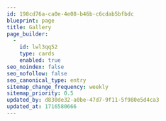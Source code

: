 ```yaml
---
id: 198cd76a-ca0e-4e08-b46b-c6cdab5bfbdc
blueprint: page
title: Gallery
page_builder:
  -
    id: lwl3qq52
    type: cards
    enabled: true
seo_noindex: false
seo_nofollow: false
seo_canonical_type: entry
sitemap_change_frequency: weekly
sitemap_priority: 0.5
updated_by: d830de32-a0be-47d7-9f11-5f980e5d4ca3
updated_at: 1716580666
---
```

